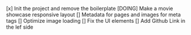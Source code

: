 [x] Init the project and remove the boilerplate
[DOING] Make a movie showcase responsive layout
[] Metadata for pages and images for meta tags
[] Optimize image loading
[] Fix the UI elements
[] Add Github Link in the lef side
